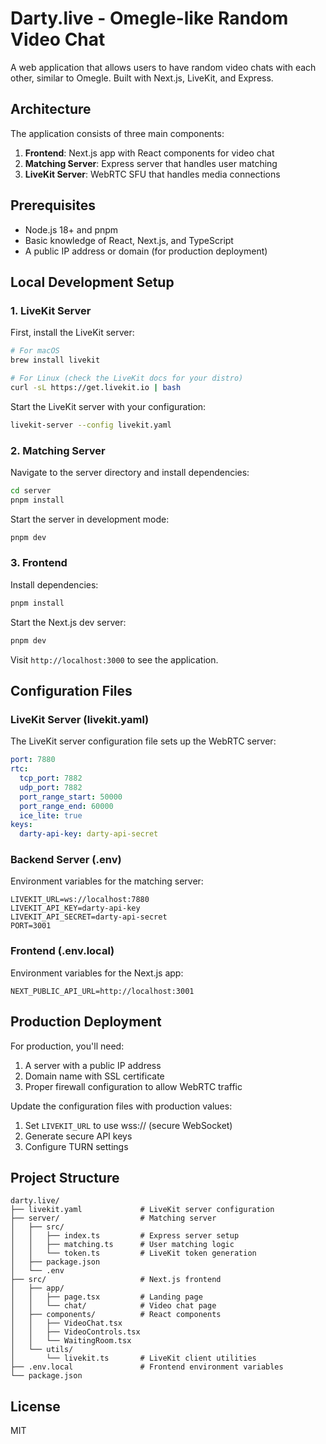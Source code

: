 # Darty.live - Omegle-like Random Video Chat

A web application that allows users to have random video chats with each other, similar to Omegle. Built with Next.js, LiveKit, and Express.

## Architecture

The application consists of three main components:

1. **Frontend**: Next.js app with React components for video chat
2. **Matching Server**: Express server that handles user matching
3. **LiveKit Server**: WebRTC SFU that handles media connections

## Prerequisites

- Node.js 18+ and pnpm
- Basic knowledge of React, Next.js, and TypeScript
- A public IP address or domain (for production deployment)

## Local Development Setup

### 1. LiveKit Server

First, install the LiveKit server:

```bash
# For macOS
brew install livekit

# For Linux (check the LiveKit docs for your distro)
curl -sL https://get.livekit.io | bash
```

Start the LiveKit server with your configuration:

```bash
livekit-server --config livekit.yaml
```

### 2. Matching Server

Navigate to the server directory and install dependencies:

```bash
cd server
pnpm install
```

Start the server in development mode:

```bash
pnpm dev
```

### 3. Frontend

Install dependencies:

```bash
pnpm install
```

Start the Next.js dev server:

```bash
pnpm dev
```

Visit `http://localhost:3000` to see the application.

## Configuration Files

### LiveKit Server (livekit.yaml)

The LiveKit server configuration file sets up the WebRTC server:

```yaml
port: 7880
rtc:
  tcp_port: 7882
  udp_port: 7882
  port_range_start: 50000
  port_range_end: 60000
  ice_lite: true
keys:
  darty-api-key: darty-api-secret
```

### Backend Server (.env)

Environment variables for the matching server:

```
LIVEKIT_URL=ws://localhost:7880
LIVEKIT_API_KEY=darty-api-key
LIVEKIT_API_SECRET=darty-api-secret
PORT=3001
```

### Frontend (.env.local)

Environment variables for the Next.js app:

```
NEXT_PUBLIC_API_URL=http://localhost:3001
```

## Production Deployment

For production, you'll need:

1. A server with a public IP address
2. Domain name with SSL certificate
3. Proper firewall configuration to allow WebRTC traffic

Update the configuration files with production values:

1. Set `LIVEKIT_URL` to use wss:// (secure WebSocket)
2. Generate secure API keys
3. Configure TURN settings

## Project Structure

```
darty.live/
├── livekit.yaml             # LiveKit server configuration
├── server/                  # Matching server
│   ├── src/
│   │   ├── index.ts         # Express server setup
│   │   ├── matching.ts      # User matching logic
│   │   └── token.ts         # LiveKit token generation
│   ├── package.json
│   └── .env
├── src/                     # Next.js frontend
│   ├── app/
│   │   ├── page.tsx         # Landing page
│   │   └── chat/            # Video chat page
│   ├── components/          # React components
│   │   ├── VideoChat.tsx
│   │   ├── VideoControls.tsx
│   │   └── WaitingRoom.tsx
│   └── utils/
│       └── livekit.ts       # LiveKit client utilities
├── .env.local               # Frontend environment variables
└── package.json
```

## License

MIT
